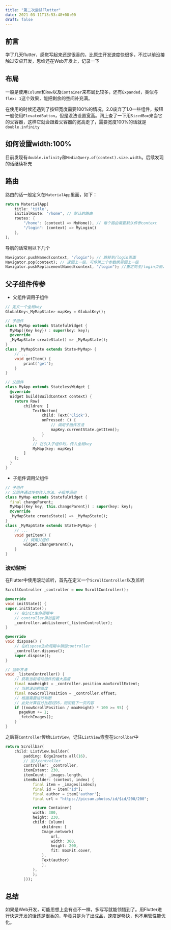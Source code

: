 ```yaml
---
title: "第二次尝试Flutter"
date: 2021-03-11T13:53:48+08:00
draft: false
---
```


## 前言
学了几天flutter，感觉写起来还是很香的，比原生开发速度快很多，不过以前没接触过安卓开发，思维还在Web开发上，记录一下

## 布局
一般是使用`Column`和`Row`以及`Container`来布局比较多，还有`Expanded`，类似与`flex: 1`这个效果，能把剩余的空间补充满。

在使用的时候还遇到了按钮宽度需要100%的情况，2.0废弃了1.0一些组件，按钮一般使用`ElevatedButton`，但是没法设置宽高。网上查了一下用`SizedBox`来当它的父容器，这样它就会跟着父容器的宽高走了，需要宽度100%的话就是`double.infinity`

## 如何设置width:100%
目前发现有`double.infinity`和`MediaQuery.of(context).size.width`。后续发现的话继续补充

## 路由
路由的话一般定义在`MaterialApp`里面，如下：
```dart
return MaterialApp(
    title: 'title',
    initialRoute: "/home", // 默认的路由
    routes: {
        "/home": (context) => MyHome(), // 每个路由需要默认传参context
        "/login": (context) => MyLogin()
    },
);
```
导航的话常用以下几个
```dart
Navigator.pushNamed(context, "/login"); // 跳转到/login页面
Navigator.pop(context); // 返回上一级，可传第二个参数携带回上一级
Navigator.pushReplacementNamed(context, "/login"); //重定向至/login页面，就没法返回到上一级页面了
```

## 父子组件传参
* 父组件调用子组件
```dart
// 定义一个全局key
GlobalKey<_MyMapState> mapKey = GlobalKey();

// 子组件
class MyMap extends StatefulWidget {
  MyMap({Key key}) : super(key: key);
  @override
  _MyMapState createState() => _MyMapState();
}
class _MyMapState extends State<MyMap> {
    // ...
    void getItem() {
        print('get');
    }
}

// 父组件
class MyApp extends StatelessWidget {
  @override
  Widget build(BuildContext context) {
    return Row(
        children: [
            TextButton(
                child: Text('Click'),
                onPressed: () {
                    // 调用子组件方法
                    mapKey.currentState.getItem();
                }
            ),
            // 在引入子组件时，传入全局key
            MyMap(key: mapKey)
        ]
    );
  }
}
```
* 子组件调用父组件
```dart
// 子组件
// 父组件通过传参传入方法，子组件调用
class MyMap extends StatefulWidget {
  final changeParent;
  MyMap({Key key, this.changeParent}) : super(key: key);
  @override
  _MyMapState createState() => _MyMapState();
}
class _MyMapState extends State<MyMap> {
    // ...
    void getItem() {
        // 调用父组件
        widget.changeParent();
    }
}
```

### 滚动监听
在Flutter中使用滚动监听，首先在定义一个`ScrollController`以及监听
```dart
ScrollController _controller = new ScrollController();

@override
void initState() {
super.initState();
    // 在init生命周期中
    // controller添加监听
    _controller.addListener(_listenController);
}

@override
void dispose() {
    // 在dispose生命周期中销毁controller
    _controller.dispose();
    super.dispose();
}

// 监听方法
void _listenController() {
    // 获取当前滚动组件的最大高度
    final maxHeight = _controller.position.maxScrollExtent;
    // 当前滚动的高度
    final nowScrollPosition = _controller.offset;
    // 根据需要进行判断
    // 此处计算百分比超过95，则加载下一页内容
    if ((nowScrollPosition / maxHeight) * 100 >= 95) {
      pageNum += 1;
      _fetchImages();
    }
}
```
之后将`Controller`传给`ListView`，记住`ListView`嵌套在`Scrollbar`中
```dart
return Scrollbar(
    child: ListView.builder(
        padding: EdgeInsets.all(16),
        // 加入controller
        controller: _controller,
        itemExtent: 230,
        itemCount: _images.length,
        itemBuilder: (context, index) {
            final item = _images[index];
            final id = item["id"];
            final author = item['author'];
            final url = "https://picsum.photos/id/$id/200/200";

            return Container(
            width: 300,
            height: 230,
            child: Column(
                children: [
                Image.network(
                    url,
                    width: 300,
                    height: 200,
                    fit: BoxFit.cover,
                ),
                Text(author)
                ],
            ),
            );
        }));
```

## 总结
如果是Web开发，可能思想上会有点不一样，多写写就能领悟到了。用Flutter进行快速开发的话还是很香的，毕竟只是为了出成品，速度足够快，也不用管性能优化。